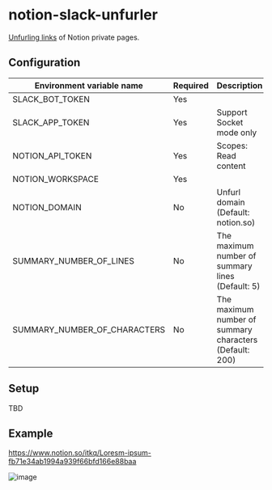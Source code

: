 # notion-slack-unfurler

[Unfurling links](https://api.slack.com/reference/messaging/link-unfurling) of Notion private pages.

## Configuration

| Environment variable name  | Required | Description |
|---|---|---|
| SLACK_BOT_TOKEN | Yes |  |
| SLACK_APP_TOKEN | Yes | Support Socket mode only |
| NOTION_API_TOKEN | Yes | Scopes: Read content |
| NOTION_WORKSPACE | Yes |  |
| NOTION_DOMAIN | No | Unfurl domain (Default: notion.so) |
| SUMMARY_NUMBER_OF_LINES | No | The maximum number of summary lines (Default: 5) |
| SUMMARY_NUMBER_OF_CHARACTERS | No | The maximum number of summary characters (Default: 200) |

## Setup

TBD

## Example

https://www.notion.so/itkq/Loresm-ipsum-fb71e34ab1994a939f66bfd166e88baa

![image](https://user-images.githubusercontent.com/8341422/177571268-55de5978-6bf7-463a-a57d-ff47f10d433f.png)
